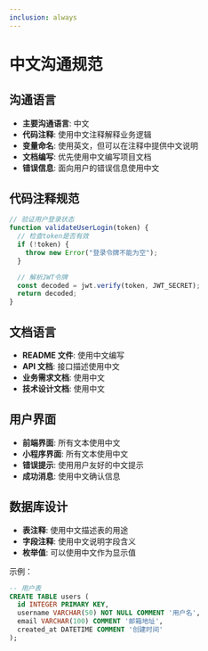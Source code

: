 ```yaml
---
inclusion: always
---
```


# 中文沟通规范

## 沟通语言

- **主要沟通语言**: 中文
- **代码注释**: 使用中文注释解释业务逻辑
- **变量命名**: 使用英文，但可以在注释中提供中文说明
- **文档编写**: 优先使用中文编写项目文档
- **错误信息**: 面向用户的错误信息使用中文

## 代码注释规范

```javascript
// 验证用户登录状态
function validateUserLogin(token) {
  // 检查token是否有效
  if (!token) {
    throw new Error("登录令牌不能为空");
  }

  // 解析JWT令牌
  const decoded = jwt.verify(token, JWT_SECRET);
  return decoded;
}
```

## 文档语言

- **README 文件**: 使用中文编写
- **API 文档**: 接口描述使用中文
- **业务需求文档**: 使用中文
- **技术设计文档**: 使用中文

## 用户界面

- **前端界面**: 所有文本使用中文
- **小程序界面**: 所有文本使用中文
- **错误提示**: 使用用户友好的中文提示
- **成功消息**: 使用中文确认信息

## 数据库设计

- **表注释**: 使用中文描述表的用途
- **字段注释**: 使用中文说明字段含义
- **枚举值**: 可以使用中文作为显示值

示例：

```sql
-- 用户表
CREATE TABLE users (
  id INTEGER PRIMARY KEY,
  username VARCHAR(50) NOT NULL COMMENT '用户名',
  email VARCHAR(100) COMMENT '邮箱地址',
  created_at DATETIME COMMENT '创建时间'
);
```
